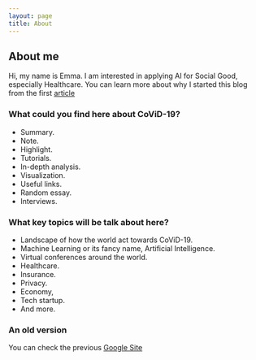 ```yaml
---
layout: page
title: About
---
```


## About me

Hi, my name is Emma. I am interested in applying AI for Social Good, especially Healthcare. You can learn more about why I started this blog from the first [article](./2020/03/11/ten-reasons)

### What could you find here about CoViD-19?

- Summary.
- Note.
- Highlight.
- Tutorials.
- In-depth analysis.
- Visualization.
- Useful links.
- Random essay.
- Interviews.

### What key topics will be talk about here?

- Landscape of how the world act towards CoViD-19.
- Machine Learning or its fancy name, Artificial Intelligence.
- Virtual conferences around the world.
- Healthcare.
- Insurance.
- Privacy.
- Economy,
- Tech startup.
- And more.

### An old version

You can check the previous [Google Site](https://sites.google.com/view/trackcovidtech/home)
